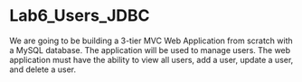 # Lab6_Users_JDBC
 We are going to be building a 3-tier MVC Web Application from scratch with a MySQL database.  The application will be used to manage users. The web application must have the ability to view all users, add a user, update a user, and delete a user.
